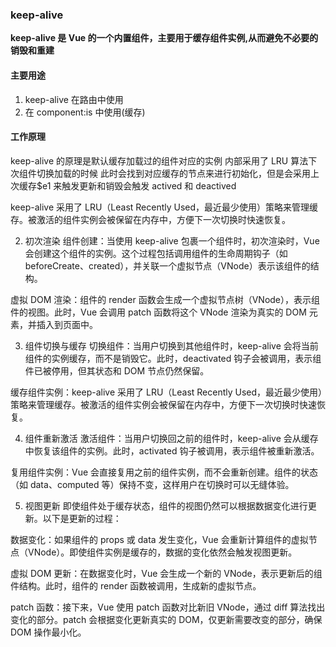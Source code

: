 ### keep-alive

**keep-alive 是 Vue 的一个内置组件，主要用于缓存组件实例,从而避免不必要的销毁和重建**

#### 主要用途

1. keep-alive 在路由中使用
2. 在 component:is 中使用(缓存)

#### 工作原理

keep-alive 的原理是默认缓存加载过的组件对应的实例 内部采用了 LRU 算法下次组件切换加载的时候 此时会找到对应缓存的节点来进行初始化，但是会采用上次缓存$e1 来触发更新和销毁会触发 actived 和 deactived

keep-alive 采用了 LRU（Least Recently Used，最近最少使用）策略来管理缓存。被激活的组件实例会被保留在内存中，方便下一次切换时快速恢复。

2. 初次渲染
   组件创建：当使用 keep-alive 包裹一个组件时，初次渲染时，Vue 会创建这个组件的实例。这个过程包括调用组件的生命周期钩子（如 beforeCreate、created），并关联一个虚拟节点（VNode）表示该组件的结构。

虚拟 DOM 渲染：组件的 render 函数会生成一个虚拟节点树（VNode），表示组件的视图。此时，Vue 会调用 patch 函数将这个 VNode 渲染为真实的 DOM 元素，并插入到页面中。

3. 组件切换与缓存
   切换组件：当用户切换到其他组件时，keep-alive 会将当前组件的实例缓存，而不是销毁它。此时，deactivated 钩子会被调用，表示组件已被停用，但其状态和 DOM 节点仍然保留。

缓存组件实例：keep-alive 采用了 LRU（Least Recently Used，最近最少使用）策略来管理缓存。被激活的组件实例会被保留在内存中，方便下一次切换时快速恢复。

4. 组件重新激活
   激活组件：当用户切换回之前的组件时，keep-alive 会从缓存中恢复该组件的实例。此时，activated 钩子被调用，表示组件被重新激活。

复用组件实例：Vue 会直接复用之前的组件实例，而不会重新创建。组件的状态（如 data、computed 等）保持不变，这样用户在切换时可以无缝体验。

5. 视图更新
   即使组件处于缓存状态，组件的视图仍然可以根据数据变化进行更新。以下是更新的过程：

数据变化：如果组件的 props 或 data 发生变化，Vue 会重新计算组件的虚拟节点（VNode）。即使组件实例是缓存的，数据的变化依然会触发视图更新。

虚拟 DOM 更新：在数据变化时，Vue 会生成一个新的 VNode，表示更新后的组件结构。此时，组件的 render 函数被调用，生成新的虚拟节点。

patch 函数：接下来，Vue 使用 patch 函数对比新旧 VNode，通过 diff 算法找出变化的部分。patch 会根据变化更新真实的 DOM，仅更新需要改变的部分，确保 DOM 操作最小化。
